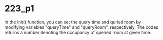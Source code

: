 # 223_p1
In the Init() function, you can set the query time and quried room by modifying variables "queryTime" and "queryRoom", respectively. 
The codes returns a number denoting the occupancy of queried room at given time. 
